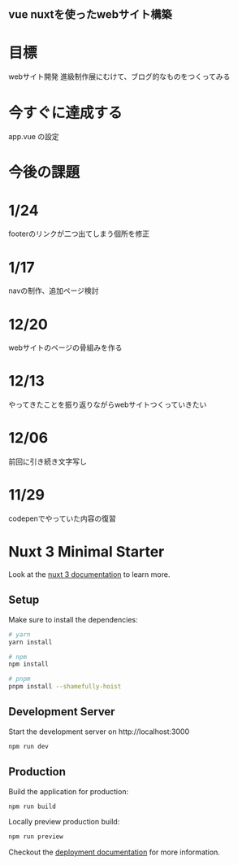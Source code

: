 ## vue nuxtを使ったwebサイト構築
# 目標
webサイト開発
進級制作展にむけて、ブログ的なものをつくってみる

# 今すぐに達成する
app.vue の設定

# 今後の課題

# 1/24
footerのリンクが二つ出てしまう個所を修正

# 1/17
navの制作、追加ページ検討

# 12/20
webサイトのページの骨組みを作る

# 12/13
やってきたことを振り返りながらwebサイトつくっていきたい

# 12/06
前回に引き続き文字写し
# 11/29
codepenでやっていた内容の復習

# Nuxt 3 Minimal Starter

Look at the [nuxt 3 documentation](https://v3.nuxtjs.org) to learn more.

## Setup

Make sure to install the dependencies:

```bash
# yarn
yarn install

# npm
npm install

# pnpm
pnpm install --shamefully-hoist
```

## Development Server

Start the development server on http://localhost:3000

```bash
npm run dev
```

## Production

Build the application for production:

```bash
npm run build
```

Locally preview production build:

```bash
npm run preview
```

Checkout the [deployment documentation](https://v3.nuxtjs.org/guide/deploy/presets) for more information.
